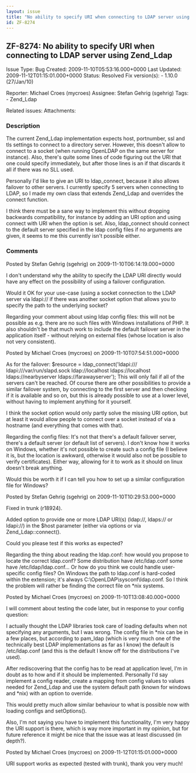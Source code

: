 ```yaml
---
layout: issue
title: "No ability to specify URI when connecting to LDAP server using Zend_Ldap"
id: ZF-8274
---
```


ZF-8274: No ability to specify URI when connecting to LDAP server using Zend\_Ldap
----------------------------------------------------------------------------------

 Issue Type: Bug Created: 2009-11-10T05:53:16.000+0000 Last Updated: 2009-11-12T01:15:01.000+0000 Status: Resolved Fix version(s): - 1.10.0 (27/Jan/10)
 
 Reporter:  Michael Croes (mycroes)  Assignee:  Stefan Gehrig (sgehrig)  Tags: - Zend\_Ldap
 
 Related issues: 
 Attachments: 
### Description

The current Zend\_Ldap implementation expects host, portnumber, ssl and tls settings to connect to a directory server. However, this doesn't allow to connect to a socket (when running OpenLDAP on the same server for instance). Also, there's quite some lines of code figuring out the URI that one could specify immediately, but after those lines is an if that discards it all if there was no SLL used.

Personally I'd like to give an URI to ldap\_connect, because it also allows failover to other servers. I currently specify 5 servers when connecting to LDAP, so I made my own class that extends Zend\_Ldap and overrides the connect function.

I think there must be a sane way to implement this without dropping backwards compatibility, for instance by adding an URI option and using connect with URI when the option is set. Also, ldap\_connect should connect to the default server specified in the ldap config files if no arguments are given, it seems to me this currently isn't possible either.

 

 

### Comments

Posted by Stefan Gehrig (sgehrig) on 2009-11-10T06:14:19.000+0000

I don't understand why the ability to specify the LDAP URI directly would have any effect on the possibility of using a failover configuration.

Would it OK for your use-case (using a socket connection to the LDAP server via ldapi:// if there was another socket option that allows you to specify the path to the underlying socket?

Regarding your comment about using ldap config files: this will not be possible as e.g. there are no such files with Windows installations of PHP. It also shouldn't be that much work to include the default failover server in the application itself - without relying on external files (whose location is also not very consistent).

 

 

Posted by Michael Croes (mycroes) on 2009-11-10T07:54:51.000+0000

As for the failover: $resource = ldap\_connect('<a>ldapi:///</a> <a>ldapi:///var/run/slapd.sock</a> <a>ldap://localhost</a> <a>ldaps://localhost</a> <a>ldaps://nearbyserver</a> <a>ldaps://farawayserver</a>'); This will only fail if all of the servers can't be reached. Of course there are other possibilities to provide a similar failover system, by connecting to the first server and then checking if it is available and so on, but this is already possible to use at a lower level, without having to implement anything for it yourself.

I think the socket option would only partly solve the missing URI option, but at least it would allow people to connect over a socket instead of via a hostname (and everything that comes with that).

Regarding the config files: It's not that there's a default failover server, there's a default server (or default list of servers). I don't know how it works on Windows, whether it's not possible to create such a config file (I believe it is, but the location is awkward, otherwise it would also not be possible to verify certificates). Either way, allowing for it to work as it should on linux doesn't break anything.

Would this be worth it if I can tell you how to set up a similar configuration file for Windows?

 

 

Posted by Stefan Gehrig (sgehrig) on 2009-11-10T10:29:53.000+0000

Fixed in trunk (r18924).

Added option to provide one or more LDAP URI(s) (ldap://, ldaps:// or ldapi://) in the $host parameter (either via options or via Zend\_Ldap::connect().

Could you please test if this works as expected?

Regarding the thing about reading the ldap.conf: how would you propose to locate the correct ldap.conf? Some distribution have /etc/ldap.conf some have /etc/ldap/ldap.conf... Or how do you think we could handle user-specific config files? On Windows the path to ldap.conf is hard-coded within the extension; it's always C:\\OpenLDAP\\sysconf\\ldap.conf. So I think the problem will rather be finding the correct file on \*nix systems.

 

 

Posted by Michael Croes (mycroes) on 2009-11-10T13:08:40.000+0000

I will comment about testing the code later, but in response to your config question:

I actually thought the LDAP libraries took care of loading defaults when not specifying any arguments, but I was wrong. The config file in \*nix can be in a few places, but according to pam\_ldap (which is very much one of the technically best LDAP implementations as far as I know) the default is /etc/ldap.conf (and this is the default I know off for the distributions I've used).

After rediscovering that the config has to be read at application level, I'm in doubt as to how and if it should be implemented. Personally I'd say implement a config reader, create a mapping from config values to values needed for Zend\_Ldap and use the system default path (known for windows and \*nix) with an option to override.

This would pretty much allow similar behaviour to what is possible now with loading configs and setOptions().

Also, I'm not saying you have to implement this functionality, I'm very happy the URI support is there, which is way more important in my opinion, but for future reference it might be nice that the issue was at least discussed (in depth?).

 

 

Posted by Michael Croes (mycroes) on 2009-11-12T01:15:01.000+0000

URI support works as expected (tested with trunk), thank you very much!

 

 